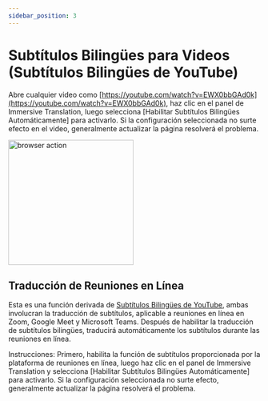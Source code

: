 ```yaml
---
sidebar_position: 3
---
```


# Subtítulos Bilingües para Videos (Subtítulos Bilingües de YouTube)

Abre cualquier video como [https://youtube.com/watch?v=EWX0bbGAd0k](https://youtube.com/watch?v=EWX0bbGAd0k), haz clic en el panel de Immersive Translation, luego selecciona [Habilitar Subtítulos Bilingües Automáticamente] para activarlo. Si la configuración seleccionada no surte efecto en el video, generalmente actualizar la página resolverá el problema.

<img src="https://s.immersivetranslate.com/static/official-static/assets/video-subtitle.png" alt="browser action" width="250" />

## Traducción de Reuniones en Línea

Esta es una función derivada de [Subtítulos Bilingües de YouTube](#youtube-bilingual-subtitles), ambas involucran la traducción de subtítulos, aplicable a reuniones en línea en Zoom, Google Meet y Microsoft Teams. Después de habilitar la traducción de subtítulos bilingües, traducirá automáticamente los subtítulos durante las reuniones en línea.

Instrucciones: Primero, habilita la función de subtítulos proporcionada por la plataforma de reuniones en línea, luego haz clic en el panel de Immersive Translation y selecciona [Habilitar Subtítulos Bilingües Automáticamente] para activarlo. Si la configuración seleccionada no surte efecto, generalmente actualizar la página resolverá el problema.
